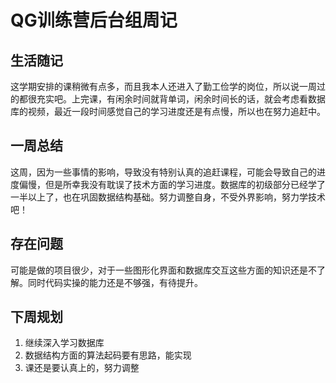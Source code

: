 # QG训练营后台组周记

## 生活随记

这学期安排的课稍微有点多，而且我本人还进入了勤工俭学的岗位，所以说一周过的都很充实吧。上完课，有闲余时间就背单词，闲余时间长的话，就会考虑看数据库的视频，最近一段时间感觉自己的学习进度还是有点慢，所以也在努力追赶中。

## 一周总结

这周，因为一些事情的影响，导致没有特别认真的追赶课程，可能会导致自己的进度偏慢，但是所幸我没有耽误了技术方面的学习进度。数据库的初级部分已经学了一半以上了，也在巩固数据结构基础。努力调整自身，不受外界影响，努力学技术吧！

## 存在问题

可能是做的项目很少，对于一些图形化界面和数据库交互这些方面的知识还是不了解。同时代码实操的能力还是不够强，有待提升。

## 下周规划

1. 继续深入学习数据库
2. 数据结构方面的算法起码要有思路，能实现
3. 课还是要认真上的，努力调整